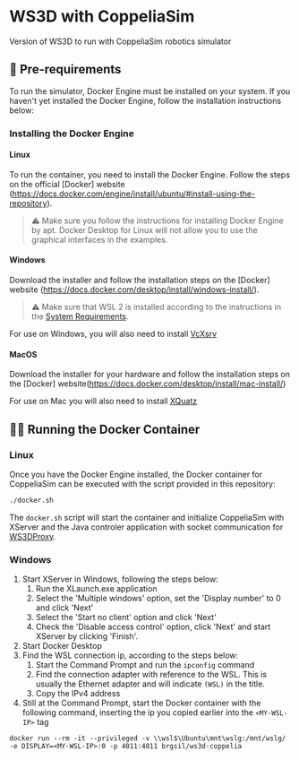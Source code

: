 # WS3D with CoppeliaSim
Version of WS3D to run with CoppeliaSim robotics simulator

## 🚀 Pre-requirements

To run the simulator, Docker Engine must be installed on your system. If you haven't yet installed the Docker Engine, follow the installation instructions below:

### Installing the Docker Engine

#### **Linux**

To run the container, you need to install the Docker Engine. Follow the steps on the official [Docker] website (https://docs.docker.com/engine/install/ubuntu/#install-using-the-repository).

> ⚠️ Make sure you follow the instructions for installing Docker Engine by apt. Docker Desktop for Linux will not allow you to use the graphical interfaces in the examples.

#### **Windows**

Download the installer and follow the installation steps on the [Docker] website (https://docs.docker.com/desktop/install/windows-install/).

> ⚠️ Make sure that WSL 2 is installed according to the instructions in the [System Requirements](https://docs.docker.com/desktop/install/windows-install/#system-requirements).

For use on Windows, you will also need to install [VcXsrv](https://sourceforge.net/projects/vcxsrv/)

#### **MacOS**

Download the installer for your hardware and follow the installation steps on the [Docker] website(https://docs.docker.com/desktop/install/mac-install/)

For use on Mac you will also need to install [XQuatz](https://www.xquartz.org/)

## 🏃‍♀️ Running the Docker Container

### **Linux**

Once you have the Docker Engine installed, the Docker container for CoppeliaSim can be executed with the script provided in this repository:

```bash
./docker.sh
```

The `docker.sh` script will start the container and initialize CoppeliaSim with XServer and the Java controler application with socket communication for [WS3DProxy](https://github.com/CST-Group/WS3DProxy).

### **Windows**

1. Start XServer in Windows, following the steps below:
    1. Run the XLaunch.exe application
    2. Select the 'Multiple windows' option, set the 'Display number' to 0 and click 'Next'
    3. Select the 'Start no client' option and click 'Next'
    4. Check the 'Disable access control' option, click 'Next' and start XServer by clicking 'Finish'.
3. Start Docker Desktop
4. Find the WSL connection ip, according to the steps below:
    1. Start the Command Prompt and run the `ipconfig` command
    2. Find the connection adapter with reference to the WSL. This is usually the Ethernet adapter and will indicate `(WSL)` in the title.
    3. Copy the IPv4 address
5. Still at the Command Prompt, start the Docker container with the following command, inserting the ip you copied earlier into the `<MY-WSL-IP>` tag
```
docker run --rm -it --privileged -v \\wsl$\Ubuntu\mnt\wslg:/mnt/wslg/ -e DISPLAY=<MY-WSL-IP>:0 -p 4011:4011 brgsil/ws3d-coppelia
```
